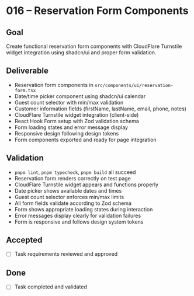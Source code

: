 # 016 – Reservation Form Components

## Goal

Create functional reservation form components with CloudFlare Turnstile widget integration using shadcn/ui and proper form validation.

## Deliverable

- Reservation form components in `src/components/ui/reservation-form.tsx`
- Date/time picker component using shadcn/ui calendar
- Guest count selector with min/max validation
- Customer information fields (firstName, lastName, email, phone, notes)
- CloudFlare Turnstile widget integration (client-side)
- React Hook Form setup with Zod validation schema
- Form loading states and error message display
- Responsive design following design tokens
- Form components exported and ready for page integration

## Validation

- `pnpm lint`, `pnpm typecheck`, `pnpm build` all succeed
- Reservation form renders correctly on test page
- CloudFlare Turnstile widget appears and functions properly
- Date picker shows available dates and times
- Guest count selector enforces min/max limits
- All form fields validate according to Zod schema
- Form shows appropriate loading states during interaction
- Error messages display clearly for validation failures
- Form is responsive and follows design system tokens

## Accepted

- [ ] Task requirements reviewed and approved

## Done

- [ ] Task completed and validated
